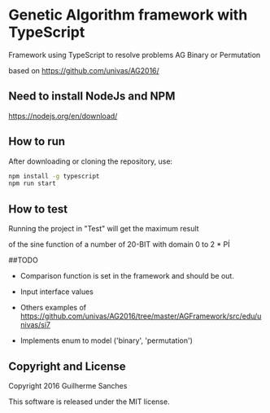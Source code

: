 # Genetic Algorithm framework with TypeScript
Framework using TypeScript to resolve problems AG Binary or Permutation

based on https://github.com/univas/AG2016/


## Need to install NodeJs and NPM

https://nodejs.org/en/download/

## How to run
After downloading or cloning the repository, use:
```bash
npm install -g typescript
npm run start
```

## How to test
Running the project in "Test" will get the maximum result

of the sine function of a number of 20-BIT with domain 0 to 2 * PÍ


##TODO
* Comparison function is set in the framework and should be out.

* Input interface values

* Others examples of https://github.com/univas/AG2016/tree/master/AGFramework/src/edu/univas/si7

* Implements enum to model ('binary', 'permutation')

## Copyright and License
Copyright 2016 Guilherme Sanches

This software is released under the MIT license.